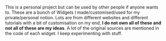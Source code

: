This is a personal project but can be used by other people if anyone wants to. 
These are a bunch of Widgets I made/customised/used for my private/personal notion. 
Lots are from different websites and different tutorials with a bit of customisation on my end, **I do not own all of these and not all of these are my ideas**. 
A lot of the original sources are mentioned in the code of each widget.
I keep experimenting with stuff.

